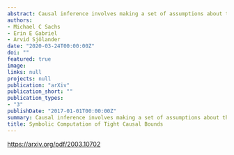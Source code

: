 ```yaml
---
abstract: Causal inference involves making a set of assumptions about the nature of things, defining a causal query, and attempting to find estimators of the query based on the distribution of observed variables. When causal queries are not identifiable from the observed data, it still may be possible to derive bounds for these quantities in terms of the distribution of observed variables. We develop and describe a general approach for computation of bounds, proving that if the problem can be stated as a linear program, then the true global extrema result in tight bounds. Building upon previous work in this area, we characterize a class of problems that can always be stated as a linear programming problem; we describe a general algorithm for constructing the linear objective and constraints based on the causal model and the causal query of interest. These problems therefore can be solved using a vertex enumeration algorithm. We develop an R package implementing this algorithm with a user friendly graphical interface using directed acyclic graphs, which only allows for problems within this class to be depicted. We have implemented additional features to help with interpreting and applying the bounds that we illustrate in examples.
authors:
- Michael C Sachs
- Erin E Gabriel
- Arvid Sjölander
date: "2020-03-24T00:00:00Z"
doi: ""
featured: true
image:
links: null
projects: null
publication: "arXiv"
publication_short: ""
publication_types:
- "3"
publishDate: "2017-01-01T00:00:00Z"
summary: Causal inference involves making a set of assumptions about the nature of things, defining a causal query, and attempting to find estimators of the query based on the distribution of observed variables. When causal queries are not identifiable from the observed data, it still may be possible to derive bounds for these quantities in terms of the distribution of observed variables. We develop and describe a general approach for computation of bounds, proving that if the problem can be stated as a linear program, then the true global extrema result in tight bounds. Building upon previous work in this area, we characterize a class of problems that can always be stated as a linear programming problem; we describe a general algorithm for constructing the linear objective and constraints based on the causal model and the causal query of interest. These problems therefore can be solved using a vertex enumeration algorithm. We develop an R package implementing this algorithm with a user friendly graphical interface using directed acyclic graphs, which only allows for problems within this class to be depicted. We have implemented additional features to help with interpreting and applying the bounds that we illustrate in examples.
title: Symbolic Computation of Tight Causal Bounds
---
```


https://arxiv.org/pdf/2003.10702
